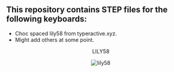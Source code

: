 ##  This repository contains STEP files for the following keyboards:
- Choc spaced lily58 from typeractive.xyz.
- Might add others at some point.

<div align="center">
  <p>LILY58</p>
  <img alt="lily58" src="lily58/lily58_assembled.jpg"/>
</div>